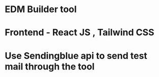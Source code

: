 # EDM Builder tool
# Frontend - React JS , Tailwind CSS
# Use Sendingblue api to send test mail through the tool
